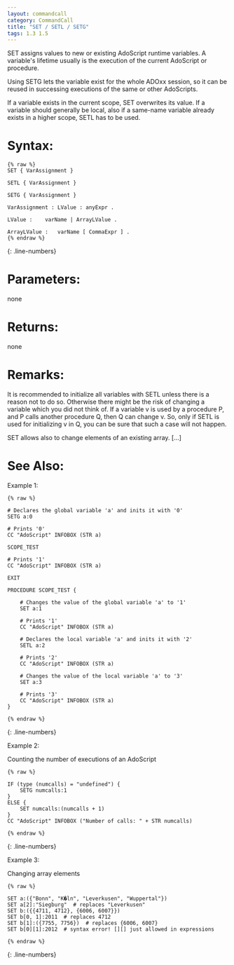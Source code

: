 ```yaml
---
layout: commandcall
category: CommandCall
title: "SET / SETL / SETG"
tags: 1.3 1.5
---
```


SET assigns values to new or existing AdoScript runtime variables. A variable's lifetime usually is the execution of the current AdoScript or procedure.

Using SETG lets the variable exist for the whole ADOxx session, so it can be reused in successing executions of the same or other AdoScripts.

If a variable exists in the current scope, SET overwrites its value. If a variable should generally be local, also if a same-name variable already exists in a higher scope, SETL has to be used.

# Syntax:  

```adoscript
{% raw %}
SET { VarAssignment }

SETL { VarAssignment }

SETG { VarAssignment }

VarAssignment :	LValue : anyExpr .

LValue :	varName | ArrayLValue .

ArrayLValue :	varName [ CommaExpr ] .
{% endraw %}
```
{: .line-numbers}

# Parameters:  

none

# Returns:  

none

# Remarks:

It is recommended to initialize all variables with SETL unless there is a reason not to do so. Otherwise there might be the risk of changing a variable which you did not think of. If a variable v is used by a procedure P, and P calls another procedure Q, then Q can change v. So, only if SETL is used for initializing v in Q, you can be sure that such a case will not happen.

SET allows also to change elements of an existing array. [...]

# See Also:  



Example 1:

```adoscript
{% raw %}

# Declares the global variable 'a' and inits it with '0'
SETG a:0

# Prints '0'
CC "AdoScript" INFOBOX (STR a)

SCOPE_TEST

# Prints '1'
CC "AdoScript" INFOBOX (STR a)

EXIT

PROCEDURE SCOPE_TEST {

    # Changes the value of the global variable 'a' to '1'
    SET a:1

    # Prints '1'
    CC "AdoScript" INFOBOX (STR a)

    # Declares the local variable 'a' and inits it with '2'
    SETL a:2

    # Prints '2'
    CC "AdoScript" INFOBOX (STR a)

    # Changes the value of the local variable 'a' to '3'
    SET a:3

    # Prints '3'
    CC "AdoScript" INFOBOX (STR a)
}

{% endraw %}
```
{: .line-numbers}

Example 2:

Counting the number of executions of an AdoScript  
```adoscript
{% raw %}

IF (type (numcalls) = "undefined") {
    SETG numcalls:1
}
ELSE {
    SET numcalls:(numcalls + 1)
}
CC "AdoScript" INFOBOX ("Number of calls: " + STR numcalls)

{% endraw %}
```
{: .line-numbers}

Example 3:

Changing array elements  
```adoscript
{% raw %}

SET a:({"Bonn", "K�ln", "Leverkusen", "Wuppertal"})
SET a[2]:"Siegburg"  # replaces "Leverkusen"
SET b:({{4711, 4712}, {6006, 6007}})
SET b[0, 1]:2011  # replaces 4712
SET b[1]:({7755, 7756})  # replaces {6006, 6007}
SET b[0][1]:2012  # syntax error! [][] just allowed in expressions

{% endraw %}
```
{: .line-numbers}

